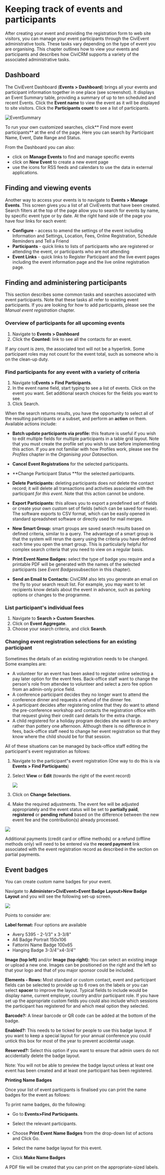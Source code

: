 Keeping track of events and participants
========================================

After creating your event and providing the registration form to web
site visitors, you can manage your event participants through the
CiviEvent administrative tools. These tasks vary depending on the type
of event you are organising. This chapter outlines how to view your
events and participants and describes how CiviCRM supports a variety of
the associated administrative tasks.

Dashboard 
-----------

The CiviEvent Dashboard (**Events > Dashboard**) brings all your events
and participant information together in one place (see screenshot).
It displays an Event Summary table, providing a summary of up to ten
scheduled and recent Events. Click the **Event name** to view the event
as it will be displayed to site visitors. Click the **Participants
count** to see a list of participants. 

![EventSummary](../_edit/static/CiviCRM-EverydayTasks-EventSummary-en.png "EventSummary") 

To run your own customized searches, click** Find more event
participants** at the end of the page. Here you can search by
Participant Name, Event, Date Range and Status.

From the Dashboard you can also:

-   click on **Manage Events** to find and manage specific events
-   click on **New Event** to create a new event page
-   use the icons for RSS feeds and calendars to use the data in
    external applications.

Finding and viewing events 
----------------------------

Another way to access your events is to navigate to **Events > Manage
Events**. This screen gives you a list of all CiviEvents that have been
created. Search filters at the top of the page allow you to search for
events by name, by specific event type or by date. At the right hand
side of the page you have four links for each event:

-   **Configure** - access to amend the settings of the event including
    Information and Settings, Location, Fees, Online Registration,
    Schedule Reminders and Tell a Friend
-   **Participants** - quick links to lists of participants who are
    registered or attending the event, or participants who are not
    attending
-   **Event Links** - quick links to Register Participant and the live
    event pages including the event information page and the live online
    registration page.

Finding and administering participants 
----------------------------------------

This section describes some common tasks and searches associated with
event participants. Note that these tasks all refer to existing event
participants. If you are looking for how to add participants, please see
the *Manual event registration* chapter. 

### Overview of participants for all upcoming events 

1.  Navigate to **Events > Dashboard**
2.  Click the **Counted:** link to see all the contacts for an event.

If any count is zero, the associated text will not be a hyperlink. Some
participant roles may not count for the event total, such as someone who
is on the clean-up duty. 

### Find participants for any event with a variety of criteria 

1.  Navigate to**Events > Find Participants**.
2.  In the event name field, start typing to see a list of events. Click
    on the event you want. Set additional search choices for the fields
    you want to see. 
3.  Click Search. 

When the search returns results, you have the opportunity to select all
of the resulting participants or a subset, and perform an **action** on
them. Available actions include:

-   **Batch update participants via profile:** this feature is useful if
    you wish to edit multiple fields for multiple participants in a
    table grid layout. Note that you must create the profile set you
    wish to use before implementing this action. If you are not familiar
    with how Profiles work, please see the *Profiles* chapter in
    the *Organising your Data*section.

-   **Cancel Event Registrations** for the selected participants.

-   **Change Participant Status **for the selected participants.

-   **Delete Participants:** deleting participants does *not* delete the
    contact record; it will delete all transactions and activities
    associated with the participant *for this event*. Note that this
    action cannot be undone.

-   **Export Participants:** this allows you to export a predefined set
    of fields or create your own custom set of fields (which can be
    saved for reuse). The software exports to CSV format, which can be
    easily opened in standard spreadsheet software or directly used for
    mail merges.

-   **New Smart Group:** smart groups are saved search results based on
    defined criteria, similar to a query. The advantage of a smart group
    is that the system will rerun the query using the criteria you have
    defined each time you open the smart group. This is particularly
    helpful for complex search criteria that you need to view on a
    regular basis.
-   **Print Event Name Badges:** select the type of badge you require
    and a printable PDF will be generated with the names of the selected
    participants (see *Event Badges*subsection in this chapter).
-   **Send an Email to Contacts:** CiviCRM also lets you generate an
    email on the fly to your search result list. For example, you may
    want to let recipients know details about the event in advance, such
    as parking options or changes to the programme.

### List participant's individual fees 

1.  Navigate to **Search > Custom Searches**.
2.  Click on **Event Aggregate**.
3.  Choose your search criteria, and click **Search**. 

### Changing event registration selections for an existing participant 

Sometimes the details of an existing registration needs to be changed.
Some examples are:

-   A volunteer for an event has been asked to register online selecting
    a pay later option for the event fees. Back-office staff want to
    change the person's role from attendee to volunteer and select a
    zero fee option from an admin-only price field.
-   A conference participant decides they no longer want to attend the
    conference dinner and requests a refund of the dinner fee. 
-   A participant decides after registering online that they do want to
    attend the pre-conference workshop and contacts the registration
    office with that request giving their credit card details for the
    extra charge. 
-   A child registered for a holiday program decides she want to do
    archery rather than pottery one afternoon. Although there is no
    difference in fees, back-office staff need to change her event
    registration so that they know where the child should be for that
    session.

All of these situations can be managed by back-office staff editing the
participant's event registration as follows: 

1.  Navigate to the participant"s event registration (One way to do this
    is via **Events > Find Participants**) 
2.  Select **View** or **Edit** (towards the right of the event record)

    **![](../_edit/static/z_sprint14_PartiallyPaidRegistration.png)**

3.  Click on **Change Selections.**

4.  Make the required adjustments. The event fee will be adjusted
    appropriately and the event status will be set to **partially
    paid**, **registered** or **pending refund** based on the difference
    between the new event fee and the contribution(s) already processed.
    


**![](../_edit/static/z_sprint14_ChangeRegistrationSelections.png)**

Additional payments (credit card or offline methods) or a refund
(offline methods only) will need to be entered via the **record payment** link associated with the event registration record as
described in the section on partial payments.



Event badges 
-------------

You can create custom name badges for your event.

Navigate to **Administer>CiviEvent>Event Badge Layout>New Badge
Layout** and you will see the following set-up screen.

![](../_edit/static/Event%20Badges%20UIv2.png) 

Points to consider are:

**Label format:** Four options are available

-   Avery 5395 - 2-1/3" x 3-3/8"
-   A6 Badge Portrait 150x106
-   Fattorini Name Badge 100x65 
-   Hanging Badge 3-3/4''x4-3/4''

**Image (top left)** and/or **Image (top right):** You can select an
existing image or upload a new one.  Images can be positioned on the
right and the left so that your logo and that of you major sponsor could
be included. 

**Elements - Rows:** Most standard or custom contact, event and
participant fields can be selected to provide up to 6 rows on the labels
or you can select **spacer** to improve the layout. Typical fields to
include would be display name, current employer, country and/or
participant role. If you have set up the appropriate custom fields you
could also include which sessions the participant has registered for and
which meal option they selected. 

**Barcode?:** A linear barcode or QR code can be added at the bottom of
the badge.

**Enabled?:** This needs to be ticked for people to use this badge
layout. If you want to keep a special layout for your annual conference
you could untick this box for most of the year to prevent accidental
usage.

**Reserved?:** Select this option if you want to ensure that admin users
do not accidentally delete the badge layout. 

Note: You will not be able to preview the badge layout unless at least
one event has been created and at least one participant has been
registered.

**Printing Name Badges**

Once your list of event particpants is finalised you can print the name
badges for the event as follows: 

To print name badges, do the following:

-   Go to **Events>Find Participants**. 
-   Select the relevant participants.
-   Choose **Print Event Name Badges** from the drop-down list of
    actions and Click Go. 
-   Select the name badge layout for this event. 

-   Click **Make Name Badges** 

A PDF file will be created that you can print on the appropriate-sized
labels.
